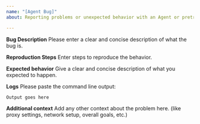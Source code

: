 ```yaml
---
name: "[Agent Bug]"
about: Reporting problems or unexpected behavior with an Agent or pretrained model.

---
```


**Bug Description**
Please enter a clear and concise description of what the bug is.

**Reproduction Steps**
Enter steps to reproduce the behavior.

**Expected behavior**
Give a clear and concise description of what you expected to happen.

**Logs**
Please paste the command line output:

```
Output goes here
```

**Additional context**
Add any other context about the problem here. (like proxy settings, network setup, overall goals, etc.)

